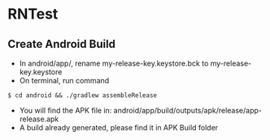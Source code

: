 # RNTest

## Create Android Build
 - In android/app/, rename my-release-key.keystore.bck to my-release-key.keystore
 - On terminal, run command
```shell
$ cd android && ./gradlew assembleRelease
```
 - You will find the APK file in: android/app/build/outputs/apk/release/app-release.apk
 - A build already generated, please find it in APK Build folder
 